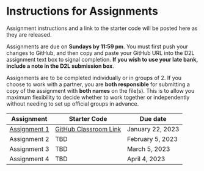 # Instructions for Assignments
Assignment instructions and a link to the starter code will be posted here as they are released.

Assignments are due on **Sundays by 11:59 pm**. You must first push your changes to GitHub, and then copy and paste your GitHub URL into the D2L assignment text box to signal completion. **If you wish to use your late bank, include a note in the D2L submission box**.

Assignments are to be completed individually or in groups of 2. If you choose to work with a partner, you are **both responsible** for submitting a copy of the assignment with **both names** on the file(s). This is to allow you maximum flexibility to decide whether to work together or independently without needing to set up official groups in advance.

| Assignment                    | Starter Code                                                     | Due date         |
| ----------------------------- | ---------------------------------------------------------------- | ---------------- |
| [Assignment 1](01-algorithms) | [GitHub Classroom Link](https://classroom.github.com/a/nozENsU3) | January 22, 2023 |
| Assignment 2                  | TBD                                                              | February 5, 2023 |
| Assignment 3                  | TBD                                                              | March 5, 2023    |
| Assignment 4                  | TBD                                                              | April 4, 2023    |